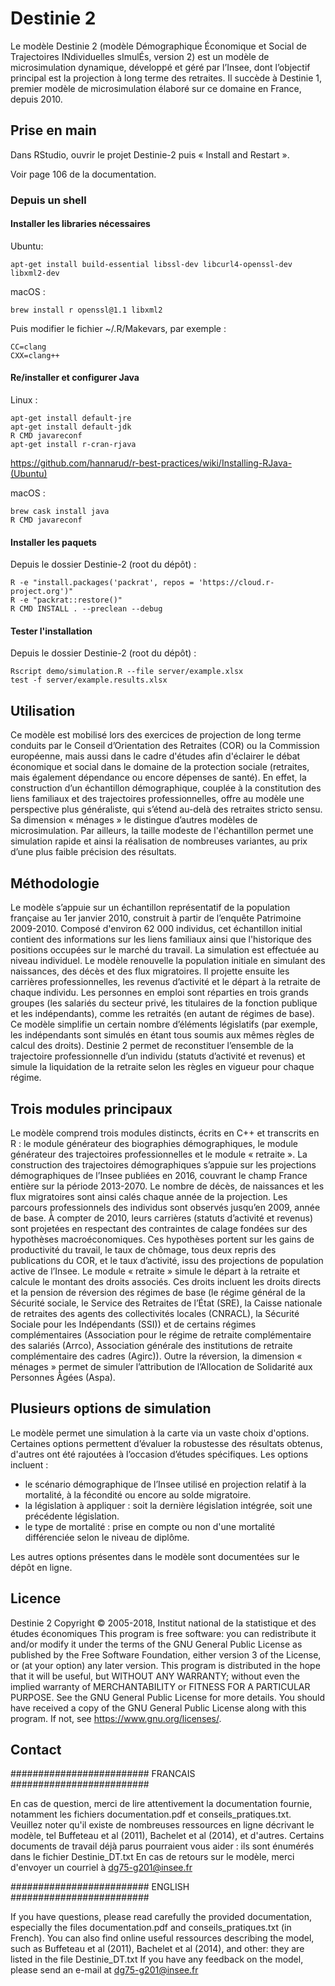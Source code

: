 # Destinie 2

Le modèle Destinie 2 (modèle Démographique Économique et Social de Trajectoires INdividuelles sImulÉs, version 2) est un modèle de microsimulation dynamique, développé et géré par l’Insee, dont l’objectif principal est la projection à long terme des retraites. Il succède à Destinie 1, premier modèle de microsimulation élaboré sur ce domaine en France, depuis 2010.


## Prise en main

Dans RStudio, ouvrir le projet Destinie-2 puis « Install and Restart ».

Voir page 106 de la documentation.


### Depuis un shell


#### Installer les libraries nécessaires

Ubuntu:

```
apt-get install build-essential libssl-dev libcurl4-openssl-dev libxml2-dev
```

macOS :

```
brew install r openssl@1.1 libxml2
```

Puis modifier le fichier ~/.R/Makevars, par exemple :

```
CC=clang
CXX=clang++
```

#### Re/installer et configurer Java

Linux :

```
apt-get install default-jre
apt-get install default-jdk
R CMD javareconf
apt-get install r-cran-rjava
```

https://github.com/hannarud/r-best-practices/wiki/Installing-RJava-(Ubuntu)

macOS :

```
brew cask install java
R CMD javareconf
```

#### Installer les paquets

Depuis le dossier Destinie-2 (root du dépôt) :

```
R -e "install.packages('packrat', repos = 'https://cloud.r-project.org')"
R -e "packrat::restore()"
R CMD INSTALL . --preclean --debug
```


#### Tester l'installation

Depuis le dossier Destinie-2 (root du dépôt) :

```
Rscript demo/simulation.R --file server/example.xlsx
test -f server/example.results.xlsx
```


## Utilisation

Ce modèle est mobilisé lors des exercices de projection de long terme conduits par le Conseil d’Orientation des Retraites (COR) ou la Commission européenne, mais aussi dans le cadre d'études afin d'éclairer le débat économique et social dans le domaine de la protection sociale (retraites, mais également dépendance ou encore dépenses de santé). En effet, la construction d’un échantillon démographique, couplée à la constitution des liens familiaux et des trajectoires professionnelles, offre au modèle une perspective plus généraliste, qui s’étend au-delà des retraites stricto sensu. Sa dimension « ménages » le distingue d’autres modèles de microsimulation. Par ailleurs, la taille modeste de l'échantillon permet une simulation rapide et ainsi la réalisation de nombreuses variantes, au prix d’une plus faible précision des résultats.



## Méthodologie

Le modèle s’appuie sur un échantillon représentatif de la population française au 1er janvier 2010, construit à partir de l’enquête Patrimoine 2009-2010. Composé d'environ 62 000 individus, cet échantillon initial contient des informations sur les liens familiaux ainsi que l'historique des positions occupées sur le marché du travail.
La simulation est effectuée au niveau individuel. Le modèle renouvelle la population initiale en simulant des naissances, des décès et des flux migratoires. Il projette ensuite les carrières professionnelles, les revenus d’activité et le départ à la retraite de chaque individu.
Les personnes en emploi sont réparties en trois grands groupes (les salariés du secteur privé, les titulaires de la fonction publique et les indépendants), comme les retraités (en autant de régimes de base). Ce modèle simplifie un certain nombre d’éléments législatifs (par exemple, les indépendants sont simulés en étant tous soumis aux mêmes règles de calcul des droits). Destinie 2 permet de reconstituer l’ensemble de la trajectoire professionnelle d’un individu (statuts d’activité et revenus) et simule la liquidation de la retraite selon les règles en vigueur pour chaque régime.

## Trois modules principaux

Le modèle comprend trois modules distincts, écrits en C++ et transcrits en R : le module générateur des biographies démographiques, le module générateur des trajectoires professionnelles et le module «  retraite ».
La construction des trajectoires démographiques s’appuie sur les projections démographiques de l’Insee publiées en 2016, couvrant le champ France entière sur la période 2013-2070. Le nombre de décès, de naissances et les flux migratoires sont ainsi calés chaque année de la projection.
Les parcours professionnels des individus sont observés jusqu’en 2009, année de base. À compter de 2010, leurs carrières (statuts d’activité et revenus) sont projetées en respectant des contraintes de calage fondées sur des hypothèses macroéconomiques. Ces hypothèses portent sur les gains de productivité du travail, le taux de chômage, tous deux repris des publications du COR, et le taux d’activité, issu des projections de population active de l’Insee.
Le module « retraite » simule le départ à la retraite et calcule le montant des droits associés. Ces droits incluent les droits directs et la pension de réversion des régimes de base (le régime général de la Sécurité sociale, le Service des Retraites de l’État (SRE), la Caisse nationale de retraites des agents des collectivités locales (CNRACL), la Sécurité Sociale pour les Indépendants (SSI)) et de certains régimes complémentaires (Association pour le régime de retraite complémentaire des salariés (Arrco), Association générale des institutions de retraite complémentaire des cadres (Agirc)). Outre la réversion, la dimension « ménages » permet de simuler l’attribution de l’Allocation de Solidarité aux Personnes Âgées (Aspa).

## Plusieurs options de simulation

Le modèle permet une simulation à la carte via un vaste choix d'options. Certaines options permettent d’évaluer la robustesse des résultats obtenus, d'autres ont été rajoutées à l’occasion d’études spécifiques. Les options incluent :
- le scénario démographique de l’Insee utilisé en projection relatif à la mortalité, à la fécondité ou encore au solde migratoire.
- la législation à appliquer : soit la dernière législation intégrée, soit une précédente législation.
- le type de mortalité : prise en compte ou non d'une mortalité différenciée selon le niveau de diplôme.

Les autres options présentes dans le modèle sont documentées sur le dépôt en ligne.

## Licence
Destinie 2
Copyright © 2005-2018, Institut national de la statistique et des études économiques
This program is free software: you can redistribute it and/or modify
it under the terms of the GNU General Public License as published by
the Free Software Foundation, either version 3 of the License, or
(at your option) any later version.
This program is distributed in the hope that it will be useful,
but WITHOUT ANY WARRANTY; without even the implied warranty of
MERCHANTABILITY or FITNESS FOR A PARTICULAR PURPOSE.  See the
GNU General Public License for more details.
You should have received a copy of the GNU General Public License
along with this program.  If not, see <https://www.gnu.org/licenses/>.

## Contact
#########################	FRANCAIS	#########################

En cas de question, merci de lire attentivement la documentation fournie,
notamment les fichiers documentation.pdf et conseils_pratiques.txt.
Veuillez noter qu'il existe de nombreuses ressources en ligne décrivant le
modèle, tel Buffeteau et al (2011), Bachelet et al (2014), et d'autres.
Certains documents de travail déjà parus pourraient vous aider : ils sont
énumérés dans le fichier Destinie_DT.txt
En cas de retours sur le modèle, merci d'envoyer un courriel à
dg75-g201@insee.fr

#########################	ENGLISH		#########################

If you have questions, please read carefully the provided documentation,
especially the files documentation.pdf and conseils_pratiques.txt (in French).
You can also find online useful ressources describing the model,
such as Buffeteau et al (2011), Bachelet et al (2014), and other:
they are listed in the file Destinie_DT.txt
If you have any feedback on the model, please send an e-mail at
dg75-g201@insee.fr



